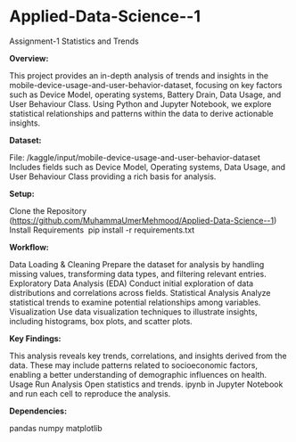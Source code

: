 # Applied-Data-Science--1
Assignment-1 Statistics and Trends

**Overview:**

This project provides an in-depth analysis of trends and insights in the mobile-device-usage-and-user-behavior-dataset, focusing on key factors such as Device Model, operating systems, Battery Drain, Data Usage, and User Behaviour Class. Using Python and Jupyter Notebook, we explore statistical relationships and patterns within the data to derive actionable insights.

**Dataset:**

File: /kaggle/input/mobile-device-usage-and-user-behavior-dataset Includes fields such as Device Model, Operating systems, Data Usage, and User Behaviour Class providing a rich basis for analysis.

**Setup:**

Clone the Repository (https://github.com/MuhammaUmerMehmood/Applied-Data-Science--1)  Install Requirements  pip install -r requirements.txt  

**Workflow:**

Data Loading & Cleaning Prepare the dataset for analysis by handling missing values, transforming data types, and filtering relevant entries. Exploratory Data Analysis (EDA) Conduct initial exploration of data distributions and correlations across fields. Statistical Analysis Analyze statistical trends to examine potential relationships among variables. Visualization Use data visualization techniques to illustrate insights, including histograms, box plots, and scatter plots.

**Key Findings:**

This analysis reveals key trends, correlations, and insights derived from the data. These may include patterns related to socioeconomic factors, enabling a better understanding of demographic influences on health. Usage Run Analysis Open statistics and trends. ipynb in Jupyter Notebook and run each cell to reproduce the analysis.

**Dependencies:**

pandas numpy matplotlib
